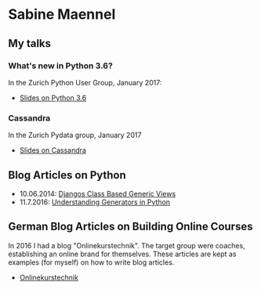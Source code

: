 # Sabine Maennel

## My talks

### What's new in Python 3.6?
In the Zurich Python User Group, January 2017:
- [Slides on Python 3.6](python3_6-talk/python3_6.html#/1) 

### Cassandra
In the Zurich Pydata group, January 2017
- [Slides on Cassandra](cassandra-talk/cassandra.html#/1)

## Blog Articles on Python

- 10.06.2014: [Djangos Class Based Generic Views](blog_articles/python/django_class_based_generic_views/djangos_class_based_generic_views.md)
- 11.7.2016: [Understanding Generators in Python](blog_articles/python/generators/)

## German Blog Articles on Building Online Courses
In 2016 I had a blog "Onlinekurstechnik". The target group were coaches, establishing an online brand for themselves. These articles are kept as examples (for myself) on how to write blog articles.
- [Onlinekurstechnik](onlinekurstechnik/)
